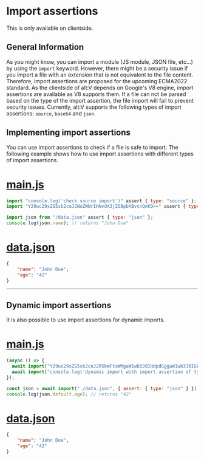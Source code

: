 # Import assertions

This is only available on clientside.

## General Information

As you might know, you can import a module (JS module, JSON file, etc...) by using the `import` keyword. However, there might be a security issue if you import a file with an extension that is not equivalent to the file content. Therefore, import assertions are proposed for the upcoming ECMA2022 standard. As the clientside of alt:V depends on Google's V8 engine, import assertions are available as V8 supports them. If a file can not be parsed based on the type of the import assertion, the file import will fail to prevent security issues. Currently, alt:V supports the following types of import assertions: `source`, `base64` and `json`.

## Implementing import assertions

You can use import assertions to check if a file is safe to import. The following example shows how to use import assertions with different types of import assertions.

# [main.js](#tab/tab1-0)
```js
import "console.log('check source import')" assert { type: "source" };
import "Y29uc29sZS5sb2coJ2NoZWNrIHNvdXJjZSBpbXBvcnQnKQ==" assert { type: "base64" };

import json from "/data.json" assert { type: "json" };
console.log(json.name); // returns "John Doe"
```
# [data.json](#tab/tab1-1)
```json
{
    "name": "John Doe",
    "age": "42"
}
```
***

## Dynamic import assertions

It is also possible to use import assertions for dynamic imports.

# [main.js](#tab/tab2-0)
```js
(async () => {
  await import("Y29uc29sZS5sb2coJ2R5bmFtaWMgaW1wb3J0IHdpdGggaW1wb3J0IGFzc2VydGlvbiBvZiB0eXBlIHNvdXJjZScp", { assert: { type: "base64" } });
  await import("console.log('dynamic import with import assertion of type source')", { assert: { type: "source" } });
});

const json = await import("./data.json", { assert: { type: "json" } });
console.log(json.default.age); // returns "42"
```
# [data.json](#tab/tab2-1)
```json
{
    "name": "John Doe",
    "age": "42"
}
```

